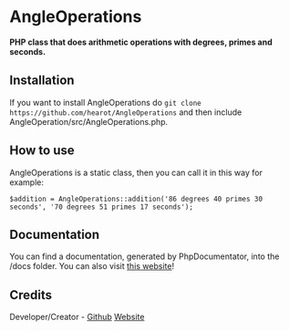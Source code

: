 # AngleOperations
**PHP class that does arithmetic operations with degrees, primes and seconds.**

## Installation

If you want to install AngleOperations do `git clone https://github.com/hearot/AngleOperations` and then include AngleOperation/src/AngleOperations.php.

## How to use

AngleOperations is a static class, then you can call it in this way for example:
```
$addition = AngleOperations::addition('86 degrees 40 primes 30 seconds', '70 degrees 51 primes 17 seconds');
```

## Documentation

You can find a documentation, generated by PhpDocumentator, into the /docs folder. You can also visit [this website](https://hearot.it/AngleOperations/classes/AngleOperations.html)!

## Credits

Developer/Creator - [Github](https://github.com/hearot) [Website](https://hearot.it)
